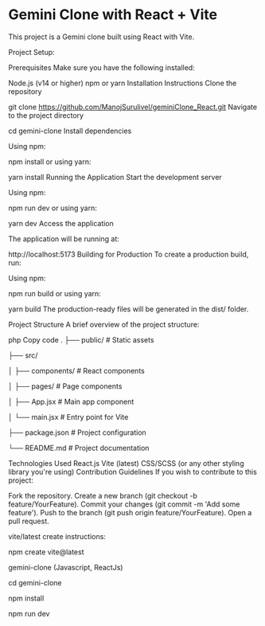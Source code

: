 # Gemini Clone with React + Vite 

This project is a Gemini clone built using React with Vite.

Project Setup:

Prerequisites
Make sure you have the following installed:

Node.js (v14 or higher)
npm or yarn
Installation Instructions
Clone the repository

git clone https://github.com/ManojSurulivel/geminiClone_React.git
Navigate to the project directory

cd gemini-clone
Install dependencies

Using npm:

npm install
or using yarn:


yarn install
Running the Application
Start the development server

Using npm:

npm run dev
or using yarn:

yarn dev
Access the application

The application will be running at:

http://localhost:5173
Building for Production
To create a production build, run:

Using npm:

npm run build
or using yarn:

yarn build
The production-ready files will be generated in the dist/ folder.

Project Structure
A brief overview of the project structure:

php
Copy code
.
├── public/               # Static assets

├── src/

│   ├── components/       # React components

│   ├── pages/            # Page components

│   ├── App.jsx           # Main app component

│   └── main.jsx          # Entry point for Vite

├── package.json          # Project configuration

└── README.md             # Project documentation

Technologies Used
React.js
Vite (latest)
CSS/SCSS (or any other styling library you're using)
Contribution Guidelines
If you wish to contribute to this project:

Fork the repository.
Create a new branch (git checkout -b feature/YourFeature).
Commit your changes (git commit -m 'Add some feature').
Push to the branch (git push origin feature/YourFeature).
Open a pull request.

vite/latest create instructions:

   npm create vite@latest
   
   gemini-clone (Javascript, ReactJs)
   
   cd gemini-clone
   
   npm install
   
   npm run dev
